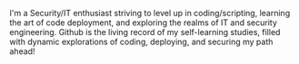 I'm a Security/IT enthusiast striving to level up in coding/scripting, learning the art of code deployment, and exploring the realms of IT and security engineering. Github is the living record of my self-learning studies, filled with dynamic explorations of coding, deploying, and securing my path ahead!

<!---
chan2git/chan2git is a ✨ special ✨ repository because its `README.md` (this file) appears on your GitHub profile.
You can click the Preview link to take a look at your changes.
--->
